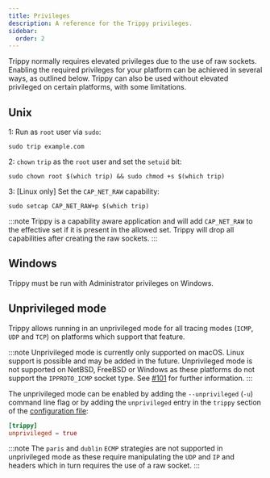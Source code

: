```yaml
---
title: Privileges
description: A reference for the Trippy privileges.
sidebar:
  order: 2
---
```


Trippy normally requires elevated privileges due to the use of raw sockets. Enabling the required privileges for your
platform can be achieved in several ways, as outlined below. Trippy can also be used without elevated privileged on
certain platforms, with some limitations.

## Unix

1: Run as `root` user via `sudo`:

```shell
sudo trip example.com
```

2: `chown` `trip` as the `root` user and set the `setuid` bit:

```shell
sudo chown root $(which trip) && sudo chmod +s $(which trip)
```

3: [Linux only] Set the `CAP_NET_RAW` capability:

```shell
sudo setcap CAP_NET_RAW+p $(which trip)
```

:::note
Trippy is a capability aware application and will add `CAP_NET_RAW` to the effective set if it is present in the allowed
set. Trippy will drop all capabilities after creating the raw sockets.
:::

## Windows

Trippy must be run with Administrator privileges on Windows.

## Unprivileged mode

Trippy allows running in an unprivileged mode for all tracing modes (`ICMP`, `UDP` and `TCP`) on platforms which support
that feature.

:::note
Unprivileged mode is currently only supported on macOS. Linux support is possible and may be added in the future.
Unprivileged mode is not supported on NetBSD, FreeBSD or Windows as these platforms do not support the `IPPROTO_ICMP`
socket type. See [#101](https://github.com/fujiapple852/trippy/issues/101) for further information.
:::

The unprivileged mode can be enabled by adding the `--unprivileged` (`-u`) command line flag or by adding the
`unprivileged` entry in the `trippy` section of the [configuration file](/reference/configuration):

```toml
[trippy]
unprivileged = true
```

:::note
The `paris` and `dublin` `ECMP` strategies are not supported in unprivileged mode as these require manipulating the
`UDP` and `IP` and headers which in turn requires the use of a raw socket.
:::